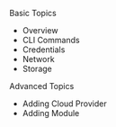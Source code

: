 Basic Topics
* Overview
* CLI Commands
* Credentials
* Network
* Storage


Advanced Topics
* Adding Cloud Provider
* Adding Module
